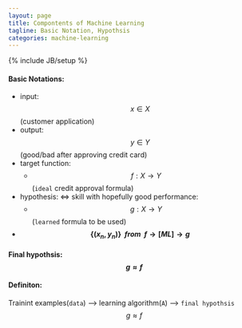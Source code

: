 ```yaml
---
layout: page
title: Compontents of Machine Learning
tagline: Basic Notation, Hypothsis
categories: machine-learning
---
```

{% include JB/setup %}

#### Basic Notations:
- input: $$ x \in X$$ (customer application)
- output: $$ y \in Y$$ (good/bad after approving credit card)
- target function: 
    - $$ f: X \rightarrow Y $$ (`ideal` credit approval formula)
- hypothesis: <=> skill with hopefully good performance:
    - $$ g: X \rightarrow Y $$ (`learned` formula to be used)
- **$$ \{(x_n,y_n)\} \ \ from \ \ f \rightarrow [ML] \rightarrow g $$**

#### Final hypothsis: $$ g \approx f $$

#### Definiton:
Trainint examples(`data`) --> learning algorithm(`A`) --> `final hypothsis` $$ g \approx f $$
